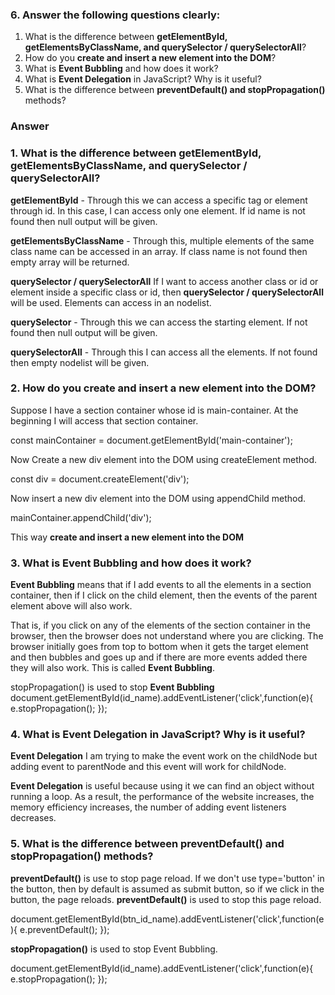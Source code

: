 ### 6. Answer the following questions clearly:

1. What is the difference between **getElementById, getElementsByClassName, and querySelector / querySelectorAll**?
2. How do you **create and insert a new element into the DOM**?
3. What is **Event Bubbling** and how does it work?
4. What is **Event Delegation** in JavaScript? Why is it useful?
5. What is the difference between **preventDefault() and stopPropagation()** methods?

### Answer

### 1. What is the difference between **getElementById, getElementsByClassName, and querySelector / querySelectorAll**?

**getElementById** - Through this we can access a specific tag or element through id. In this case, I can access only one element. If id name is not found then null output will be given.

**getElementsByClassName** - Through this, multiple elements of the same class name can be accessed in an array. If class name is not found then empty array will be returned.

**querySelector / querySelectorAll**
If I want to access another class or id or element inside a specific class or id, then **querySelector / querySelectorAll** will be used. Elements can access in an nodelist.

**querySelector** - Through this we can access the starting element. If not found then null output will be given.

**querySelectorAll** - Through this I can access all the elements. If not found then empty nodelist will be given.

### 2. How do you **create and insert a new element into the DOM**?

Suppose I have a section container whose id is main-container. At the beginning I will access that section container.

const mainContainer = document.getElementById('main-container');

Now Create a new div element into the DOM using createElement method.

const div = document.createElement('div');

Now insert a new div element into the DOM using appendChild method.

mainContainer.appendChild('div');

This way **create and insert a new element into the DOM**

### 3. What is **Event Bubbling** and how does it work?

**Event Bubbling** means that if I add events to all the elements in a section container, then if I click on the child element, then the events of the parent element above will also work.

That is, if you click on any of the elements of the section container in the browser, then the browser does not understand where you are clicking. The browser initially goes from top to bottom when it gets the target element and then bubbles and goes up and if there are more events added there they will also work. This is called **Event Bubbling**.

stopPropagation() is used to stop **Event Bubbling**
document.getElementById(id_name).addEventListener('click',function(e){
e.stopPropagation();
});

### 4. What is **Event Delegation** in JavaScript? Why is it useful?

**Event Delegation** I am trying to make the event work on the childNode but adding event to parentNode and this event will work for childNode.

**Event Delegation** is useful because using it we can find an object without running a loop. As a result, the performance of the website increases, the memory efficiency increases, the number of adding event listeners decreases.

### 5. What is the difference between **preventDefault() and stopPropagation()** methods?

**preventDefault()** is use to stop page reload.
If we don't use type='button' in the button, then by default is assumed as submit button, so if we click in the button, the page reloads. **preventDefault()** is used to stop this page reload.

document.getElementById(btn_id_name).addEventListener('click',function(e){
e.preventDefault();
});

**stopPropagation()** is used to stop Event Bubbling.

document.getElementById(id_name).addEventListener('click',function(e){
e.stopPropagation();
});
